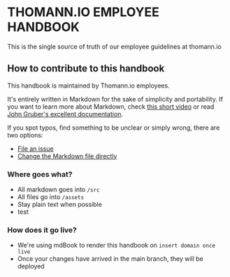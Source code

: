 # THOMANN.IO EMPLOYEE HANDBOOK 

This is the single source of truth of our employee guidelines at thomann.io

## How to contribute to this handbook

This handbook is maintained by Thomann.io employees.

It's entirely written in Markdown for the sake of simplicity and portability. If you want to learn more about Markdown, check [this short video](https://drive.google.com/file/d/1zChe4tMwiU9CXwJ6UqacJw9vEqyLLJUe/view?usp=sharing) or read [John Gruber's excellent documentation](https://daringfireball.net/projects/markdown/). 

If you spot typos, find something to be unclear or simply wrong, there are two options:

- [File an issue](https://github.com/cookiefactory/handbook/issues/new)
- [Change the Markdown file directly](https://drive.google.com/file/d/17vDMpXjCLpqcbsRqIx-KOYiW0sg94TyO/view?usp=sharing)

### Where goes what?

- All markdown goes into `/src`
- All files go into `/assets`
- Stay plain text when possible
- test

### How does it go live?

- We're using mdBook to render this handbook on `insert domain once live`
- Once your changes have arrived in the main branch, they will be deployed
